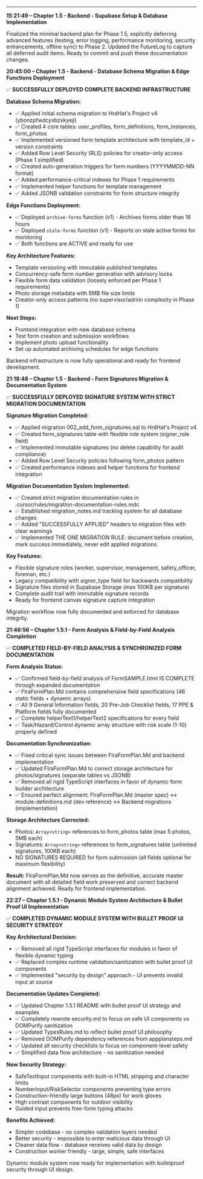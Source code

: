 ---

**15:21:49 – Chapter 1.5 - Backend - Supabase Setup & Database Implementation**

Finalized the minimal backend plan for Phase 1.5, explicitly deferring advanced features (testing, error logging, performance monitoring, security enhancements, offline sync) to Phase 2. Updated the FutureLog to capture all deferred audit items. Ready to commit and push these documentation changes.

**20:45:00 – Chapter 1.5 - Backend - Database Schema Migration & Edge Functions Deployment**

✅ **SUCCESSFULLY DEPLOYED COMPLETE BACKEND INFRASTRUCTURE**

**Database Schema Migration:**

- ✅ Applied initial schema migration to HrdHat's Project v4 (ybonzpfwdcyxbzxkyeji)
- ✅ Created 4 core tables: user_profiles, form_definitions, form_instances, form_photos
- ✅ Implemented versioned form template architecture with template_id + version constraints
- ✅ Added Row Level Security (RLS) policies for creator-only access (Phase 1 simplified)
- ✅ Created auto-generation triggers for form numbers (YYYYMMDD-NN format)
- ✅ Added performance-critical indexes for Phase 1 requirements
- ✅ Implemented helper functions for template management
- ✅ Added JSONB validation constraints for form structure integrity

**Edge Functions Deployment:**

- ✅ Deployed `archive-forms` function (v1) - Archives forms older than 16 hours
- ✅ Deployed `stale-forms` function (v1) - Reports on stale active forms for monitoring
- ✅ Both functions are ACTIVE and ready for use

**Key Architecture Features:**

- Template versioning with immutable published templates
- Concurrency-safe form number generation with advisory locks
- Flexible form data validation (loosely enforced per Phase 1 requirements)
- Photo storage metadata with 5MB file size limits
- Creator-only access patterns (no supervisor/admin complexity in Phase 1)

**Next Steps:**

- Frontend integration with new database schema
- Test form creation and submission workflows
- Implement photo upload functionality
- Set up automated archiving schedules for edge functions

Backend infrastructure is now fully operational and ready for frontend development.

**21:18:48 – Chapter 1.5 - Backend - Form Signatures Migration & Documentation System**

✅ **SUCCESSFULLY DEPLOYED SIGNATURE SYSTEM WITH STRICT MIGRATION DOCUMENTATION**

**Signature Migration Completed:**

- ✅ Applied migration 002_add_form_signatures.sql to HrdHat's Project v4
- ✅ Created form_signatures table with flexible role system (signer_role field)
- ✅ Implemented immutable signatures (no delete capability for audit compliance)
- ✅ Added Row Level Security policies following form_photos pattern
- ✅ Created performance indexes and helper functions for frontend integration

**Migration Documentation System Implemented:**

- ✅ Created strict migration documentation rules in .cursor/rules/migration-documentation-rules.mdc
- ✅ Established migration_notes.md tracking system for all database changes
- ✅ Added "SUCCESSFULLY APPLIED" headers to migration files with clear warnings
- ✅ Implemented THE ONE MIGRATION RULE: document before creation, mark success immediately, never edit applied migrations

**Key Features:**

- Flexible signature roles (worker, supervisor, management, safety_officer, foreman, etc.)
- Legacy compatibility with signer_type field for backwards compatibility
- Signature files stored in Supabase Storage (max 100KB per signature)
- Complete audit trail with immutable signature records
- Ready for frontend canvas signature capture integration

Migration workflow now fully documented and enforced for database integrity.

**21:46:56 – Chapter 1.5.1 - Form Analysis & Field-by-Field Analysis Completion**

✅ **COMPLETED FIELD-BY-FIELD ANALYSIS & SYNCHRONIZED FORM DOCUMENTATION**

**Form Analysis Status:**

- ✅ Confirmed field-by-field analysis of FormSAMPLE.html IS COMPLETE through expanded documentation
- ✅ FlraFormPlan.Md contains comprehensive field specifications (46 static fields + dynamic arrays)
- ✅ All 9 General Information fields, 20 Pre-Job Checklist fields, 17 PPE & Platform fields fully documented
- ✅ Complete helperText1/helperText2 specifications for every field
- ✅ Task/Hazard/Control dynamic array structure with risk scale (1-10) properly defined

**Documentation Synchronization:**

- ✅ Fixed critical sync issues between FlraFormPlan.Md and backend implementation
- ✅ Updated FlraFormPlan.Md to correct storage architecture for photos/signatures (separate tables vs JSONB)
- ✅ Removed all rigid TypeScript interfaces in favor of dynamic form builder architecture
- ✅ Ensured perfect alignment: FlraFormPlan.Md (master spec) ↔ module-definitions.md (dev reference) ↔ Backend migrations (implementation)

**Storage Architecture Corrected:**

- Photos: `Array<string>` references to form_photos table (max 5 photos, 5MB each)
- Signatures: `Array<string>` references to form_signatures table (unlimited signatures, 100KB each)
- NO SIGNATURES REQUIRED for form submission (all fields optional for maximum flexibility)

**Result:** FlraFormPlan.Md now serves as the definitive, accurate master document with all detailed field work preserved and correct backend alignment achieved. Ready for frontend implementation.

**22:27 – Chapter 1.5.1 - Dynamic Module System Architecture & Bullet Proof UI Implementation**

✅ **COMPLETED DYNAMIC MODULE SYSTEM WITH BULLET PROOF UI SECURITY STRATEGY**

**Key Architectural Decision:**

- ✅ Removed all rigid TypeScript interfaces for modules in favor of flexible dynamic typing
- ✅ Replaced complex runtime validation/sanitization with bullet proof UI components
- ✅ Implemented "security by design" approach - UI prevents invalid input at source

**Documentation Updates Completed:**

- ✅ Updated Chapter 1.5.1 README with bullet proof UI strategy and examples
- ✅ Completely rewrote security.md to focus on safe UI components vs DOMPurify sanitization
- ✅ Updated TypesRules.md to reflect bullet proof UI philosophy
- ✅ Removed DOMPurify dependency references from appplansteps.md
- ✅ Updated all security checklists to focus on component-level safety
- ✅ Simplified data flow architecture - no sanitization needed

**New Security Strategy:**

- SafeTextInput components with built-in HTML stripping and character limits
- NumberInput/RiskSelector components preventing type errors
- Construction-friendly large buttons (48px) for work gloves
- High contrast components for outdoor visibility
- Guided input prevents free-form typing attacks

**Benefits Achieved:**

- Simpler codebase - no complex validation layers needed
- Better security - impossible to enter malicious data through UI
- Cleaner data flow - database receives valid data by design
- Construction worker friendly - large, simple, safe interfaces

Dynamic module system now ready for implementation with bulletproof security through UI design.
